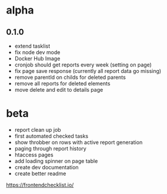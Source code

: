 # alpha

## 0.1.0
- extend tasklist
- fix node dev mode
- Docker Hub Image
- cronjob should get reports every week (setting on page)
- fix page save response (currently all report data go missing)
- remove parentId on childs for deleted parents
- remove all reports for deleted elements
- move delete and edit to details page


# beta
- report clean up job
- first automated checked tasks
- show throbber on rows with active report generation
- paging through report history
- htaccess pages
- add loading spinner on page table 
- create dev documentation
- create better readme







https://frontendchecklist.io/